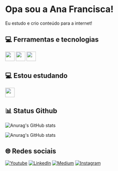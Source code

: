# Opa sou a Ana Francisca!

Eu estudo e crio conteúdo para a internet!


## 💻 Ferramentas e tecnologias

<img src="https://git-scm.com/images/logos/downloads/Git-Icon-1788C.png" height="30" width="30"> <img src="https://cdn.icon-icons.com/icons2/2415/PNG/512/linux_original_logo_icon_146433.png" height="30" width="30"> <img src="https://cdn-icons-png.flaticon.com/512/25/25231.png" height="30" width="30">

## 💻 Estou estudando

<img src="https://seeklogo.com/images/N/netwide-assembler-nasm-logo-EC5B1109AC-seeklogo.com.png" height="30" width="30">

## 📊 Status Github

![Anurag's GitHub stats](https://github-readme-stats.vercel.app/api?username=anapontuestudos&show_icons=true&theme=radical)

![Anurag's GitHub stats](https://github-readme-stats.vercel.app/api/top-langs/?username=anapontuestudos&layout=compact&langs_count=7&theme=radical)


## 🌐 Redes sociais

[![Youtube](https://img.shields.io/badge/YouTube-FF0000?style=for-the-badge&logo=youtube&logoColor=white)](https://www.youtube.com/channel/UCLeCn5fZCMYOrRSHmzHOuVg)
[![LinkedIn](https://img.shields.io/badge/LinkedIn-0077B5?style=for-the-badge&logo=linkedin&logoColor=white)](https://www.linkedin.com/in/ana-francisca-55ba11254/)
[![Medium](https://img.shields.io/badge/Medium-12100E?style=for-the-badge&logo=medium&logoColor=white)](https://medium.com/@pontuestudos)
[![Instagram](https://img.shields.io/badge/Instagram-E4405F?style=for-the-badge&logo=instagram&logoColor=white)](https://www.instagram.com/ana.pontuestudos/)
